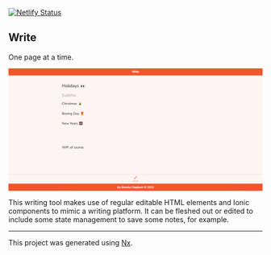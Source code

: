 [![Netlify Status](https://api.netlify.com/api/v1/badges/1bb8c147-4756-4fe8-9c4a-6719df43ca47/deploy-status)](https://peta-byte-write.netlify.app)
<h2>Write</h2

<p>One page at a time.</p>

<p align="center">
  <img align="center" src="https://github.com/peta-byte/write/blob/master/apps/write-app/src/assets/write-snip.png" />
</p>



<p>This writing tool makes use of regular editable HTML elements and Ionic components to mimic a writing platform. It can be fleshed out or edited to include some state management to save some notes, for example.</p>


---

<p>This project was generated using <a href="https://nx.dev">Nx</a>.</p>


